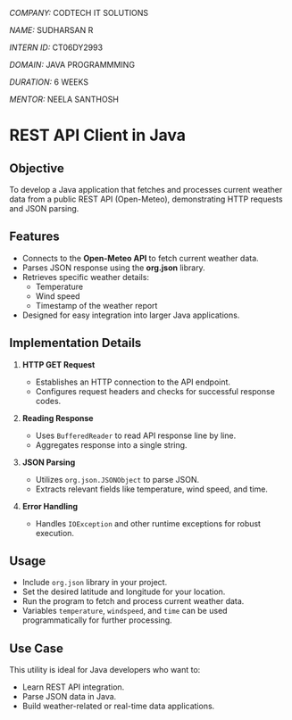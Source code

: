 *COMPANY:* CODTECH IT SOLUTIONS

*NAME:* SUDHARSAN R

*INTERN ID:* CT06DY2993

*DOMAIN:* JAVA PROGRAMMMING

*DURATION:* 6 WEEKS

*MENTOR:* NEELA SANTHOSH

# REST API Client in Java

## Objective
To develop a Java application that fetches and processes current weather data from a public REST API (Open-Meteo), demonstrating HTTP requests and JSON parsing.

## Features
- Connects to the **Open-Meteo API** to fetch current weather data.
- Parses JSON response using the **org.json** library.
- Retrieves specific weather details:
  - Temperature
  - Wind speed
  - Timestamp of the weather report
- Designed for easy integration into larger Java applications.

## Implementation Details
1. **HTTP GET Request**  
   - Establishes an HTTP connection to the API endpoint.
   - Configures request headers and checks for successful response codes.

2. **Reading Response**  
   - Uses `BufferedReader` to read API response line by line.
   - Aggregates response into a single string.

3. **JSON Parsing**  
   - Utilizes `org.json.JSONObject` to parse JSON.
   - Extracts relevant fields like temperature, wind speed, and time.

4. **Error Handling**  
   - Handles `IOException` and other runtime exceptions for robust execution.

## Usage
- Include `org.json` library in your project.
- Set the desired latitude and longitude for your location.
- Run the program to fetch and process current weather data.
- Variables `temperature`, `windspeed`, and `time` can be used programmatically for further processing.

## Use Case
This utility is ideal for Java developers who want to:
- Learn REST API integration.
- Parse JSON data in Java.
- Build weather-related or real-time data applications.


